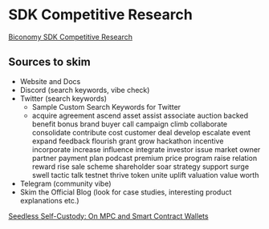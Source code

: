 # SDK Competitive Research

[Biconomy SDK Competitive Research](SDK%20Competitive%20Research%206fed08a70cec4c3db6c79602e7037156/Biconomy%20SDK%20Competitive%20Research%203c2555b8f2f14a98a5ab5a4beae1c836.md)

## **Sources to skim**

- Website and Docs
- Discord (search keywords, vibe check)
- Twitter (search keywords)
    - Sample Custom Search Keywords for Twitter
    - acquire agreement ascend asset assist associate auction backed benefit bonus brand buyer call campaign climb collaborate consolidate contribute cost customer deal develop escalate event expand feedback flourish grant grow hackathon incentive incorporate increase influence integrate investor issue market owner partner payment plan podcast premium price program raise relation reward rise sale scheme shareholder soar strategy support surge swell tactic talk testnet thrive token unite uplift valuation value worth
- Telegram (community vibe)
- Skim the Official Blog (look for case studies, interesting product explanations etc.)

[Seedless Self-Custody: On MPC and Smart Contract Wallets](https://medium.com/1kxnetwork/wallets-91c7c3457578)